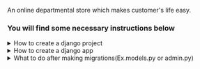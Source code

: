 An online departmental store which makes customer's life easy.

### You will find some necessary instructions below
<details> 
<summary>How to create a django project</summary>

To install django and create a django project first open a folder and then move into that folder and open terminal do the following steps(in the terminal).

```
pip install django --upgrade
django-admin startproject store
cd store
python manage.py runserver
```

You can use any preferred name instead of `store` .

</details>

<details> 
<summary>How to create a django app</summary>

To install app after creating a project run the following command in the terminal.

```
python manage.py startapp shopStore
```

You can use any preferred name instead of `shopStore` .

</details>

<details> 
<summary>What to do after making migrations(Ex.models.py or admin.py)</summary>

Run the following commands in the terminal 

```
python manage.py makemigrations
python manage.py migrate
```
</details>


<!-- Remaining tasks so far:


1) Admin panel design 
2) Add middleware

-->